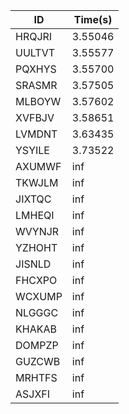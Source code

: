|ID|Time(s)|
|-|-|
|HRQJRI|3.55046|
|UULTVT|3.55577|
|PQXHYS|3.55700|
|SRASMR|3.57505|
|MLBOYW|3.57602|
|XVFBJV|3.58651|
|LVMDNT|3.63435|
|YSYILE|3.73522|
|AXUMWF|inf|
|TKWJLM|inf|
|JIXTQC|inf|
|LMHEQI|inf|
|WVYNJR|inf|
|YZHOHT|inf|
|JISNLD|inf|
|FHCXPO|inf|
|WCXUMP|inf|
|NLGGGC|inf|
|KHAKAB|inf|
|DOMPZP|inf|
|GUZCWB|inf|
|MRHTFS|inf|
|ASJXFI|inf|
